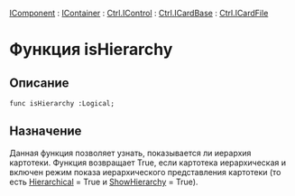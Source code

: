 ﻿---
Link: .Ctrl.ICardFile.@isHierarchy
---

[IComponent](topic:Com.Custom.ComClasses.IComponent.Default) :
[IContainer](topic:Com.Custom.ComClasses.IContainer.Default) :
[Ctrl.IControl](topic:Com.Custom.ComClasses.Ctrl.IControl.Default) :
[Ctrl.ICardBase](topic:Com.Custom.ComClasses.Ctrl.ICardBase.Default) :
[Ctrl.ICardFile](Default)

# Функция isHierarchy

## Описание

    func isHierarchy :Logical;

## Назначение

Данная функция позволяет узнать, показывается ли иерархия картотеки.
Функция возвращает True, если картотека иерархическая и включен режим показа
иерархического представления картотеки (то есть
[Hierarchical](topic:.Custom.ComClasses.Ctrl.ICardFile.Hierarchical) = True и
[ShowHierarchy](topic:.Custom.ComClasses.Ctrl.ICardFile.ShowHierarchy) = True).
